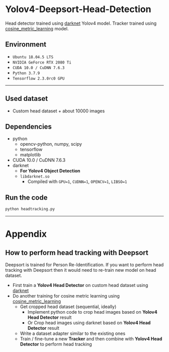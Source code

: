 # Yolov4-Deepsort-Head-Detection

Head detector trained using [darknet](https://github.com/AlexeyAB/darknet) Yolov4 model. Tracker trained using [cosine_metric_learning](https://github.com/nwojke/cosine_metric_learning) model.

## Environment
- `Ubuntu 18.04.5 LTS`
- `NVIDIA GeForce RTX 2080 Ti`
- `CUDA 10.0 / CuDNN 7.6.3`
- `Python 3.7.9`
- `Tensorflow 2.3.0rc0 GPU`

---

## Used dataset
- Custom head dataset \+ about 10000 images

## Dependencies
- python
    - opencv-python, numpy, scipy
    - tensorflow
    - matplotlib
- CUDA 10.0 / CuDNN 7.6.3
- darknet
    - **For Yolov4 Object Detection**
    - `libdarknet.so`
        - Compiled with `GPU=1`, `CUDNN=1`, `OPENCV=1`, `LIBSO=1`


## Run the code

```python
python headtracking.py
```

---

# Appendix

## How to perform head tracking with Deepsort

Deepsort is trained for Person Re-Identification. If you want to perform head tracking with Deepsort then it would need to re-train new model on head dataset.

- First train a **Yolov4 Head Detector** on custom head dataset using [darknet](https://github.com/AlexeyAB/darknet)
- Do another training for cosine metric learning using [cosine_metric_learning](https://github.com/nwojke/cosine_metric_learning)
    - Get cropped head dataset (sequential, ideally)
        - Implement python code to crop head images based on **Yolov4 Head Detector** result
        - Or Crop head images using darknet based on **Yolov4 Head Detector** result
    - Write a dataset adapter similar to the existing ones
    - Train / fine-tune a new **Tracker** and then combine with **Yolov4 Head Detector** to perform head tracking
    
